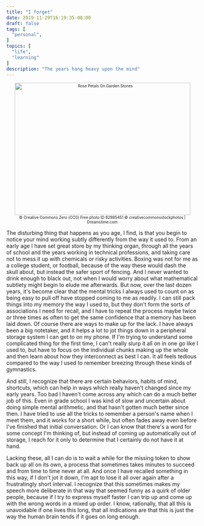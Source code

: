 ```yaml
---
title: "I forget"
date: 2019-11-29T16:19:35-08:00
draft: false
tags: [
  "personal",
]
topics: [
  "life",
  "learning"
]
description: "The years hang heavy upon the mind"
---
```


<div align="center" style="font-size:x-small"><img src="/abovethefold/dreamstime_xxl_82985451.jpg" alt="Rose Petals On Garden Stones"
title="Rose Petals On Garden Stones" width="461" height="346" /><br />
© Creative Commons Zero (CC0)
Free photo ID 82985451 © creativecommonsstockphotos | Dreamstime.com</div>

The disturbing thing that happens as you age, I find, is that you begin to notice your mind working subtly differently from the way it used to.
From an early age I have set great store by my thinking organ, through all the years of school and the years working in technical professions, and taking care not to mess it up with chemicals or risky activities.
Boxing was not for me as a college student, or football, because of the way these would dash the skull about, but instead the safer sport of fencing.
And I never wanted to drink enough to black out, not when I would worry about what mathematical subtlety might begin to elude me afterwards.
But now, over the last dozen years, it's become clear that the mental tricks I always used to count on as being easy to pull off have stopped coming to me as readily.
I can still pack things into my memory the way I used to, but they don't form the sorts of associations I need for recall, and I have to repeat the process maybe twice or three times as often to get the same confidence that a memory has been laid down.
Of course there are ways to make up for the lack.
I have always been a big notetaker, and it helps a lot to jot things down in a peripheral storage system I can get to on my phone.
If I'm trying to understand some complicated thing for the first time, I can't really slurp it all on in one go like I used to, but have to focus on the individual chunks making up the whole and then learn about how they interconnect as best I can.
It all feels tedious compared to the way I used to remember breezing through these kinds of gymnastics.

And still, I recognize that there are certain behaviors, habits of mind, shortcuts, which can help in ways which really haven't changed since my early years.
Too bad I haven't come across any which can do a much better job of this.
Even in grade school I was kind of slow and uncertain about doing simple mental arithmetic, and that hasn't gotten much better since then.
I have tried to use all the tricks to remember a person's name when I meet them, and it works for a short while, but often fades away even before I've finished that initial conversation.
Or I can know that there's a word for some concept I'm thinking of, but instead of coming up automatically out of storage, I reach for it only to determine that I certainly do not have it at hand.

Lacking these, all I can do is to wait a while for the missing token to show back up all on its own, a process that sometimes takes minutes to succeed and from time to time never at all.
And once I have recalled something in this way, if I don't jot it down, I'm apt to lose it all over again after a frustratingly short interval.
I recognize that this sometimes makes my speech more deliberate in that way that seemed funny as a quirk of older people, because if I try to express myself faster I can trip up and come up with the wrong words in a mixed up order.
I know, rationally, that all this is unavoidable if one lives this long, that all indications are that this is just the way the human brain tends if it goes on long enough.
